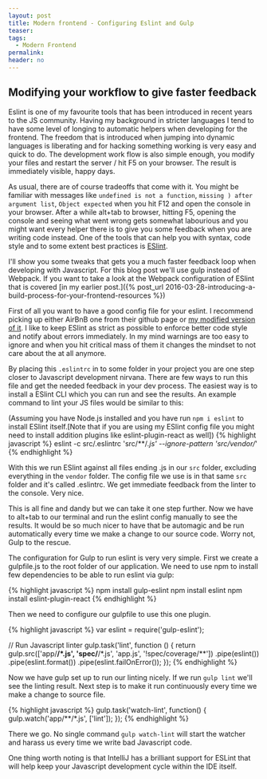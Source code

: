 ```yaml
---
layout: post
title: Modern frontend - Configuring Eslint and Gulp
teaser:
tags:
  - Modern Frontend
permalink:
header: no
---
```


## Modifying your workflow to give faster feedback

Eslint is one of my favourite tools that has been introduced in recent years to the JS community. Having my background in stricter languages I tend to have some level of longing to automatic helpers when developing for the frontend. The freedom that is introduced when jumping into dynamic languages is liberating and for hacking something working is very easy and quick to do. The development work flow is also simple enough, you modify your files and restart the server / hit F5 on your browser. The result is immediately visible, happy days.

As usual, there are of course tradeoffs that come with it. You might be familiar with messages like ```undefined is not a function```, ```missing ) after argument list```, ```Object expected``` when you hit F12 and open the console in your browser. After a while alt+tab to browser, hitting F5, opening the console and seeing what went wrong gets somewhat labourious and you might want every helper there is to give you some feedback when you are writing code instead. One of the tools that can help you with syntax, code style and to some extent best practices is [ESlint](http://eslint.org/).

I'll show you some tweaks that gets you a much faster feedback loop when developing with Javascript. For this blog post we'll use gulp instead of Webpack. If you want to take a look at the Webpack configuration of ESlint that is covered [in my earlier post.]({% post_url 2016-03-28-introducing-a-build-process-for-your-frontend-resources %})

First of all you want to have a good config file for your eslint. I recommend picking up either AirBnB one from their github page or [my modified version of it](https://gist.github.com/Xantier/fa87bbd52d2e2bfd3750). I like to keep ESlint as strict as possible to enforce better code style and notify about errors immediately. In my mind warnings are too easy to ignore and when you hit critical mass of them it changes the mindset to not care about the at all anymore.

By placing this `.eslintrc` in to some folder in your project you are one step closer to Javascript development nirvana. There are few ways to run this file and get the needed feedback in your dev process. The easiest way is to install a ESlint CLI which you can run and see the results. An example command to lint your JS files would be similar to this:

(Assuming you have Node.js installed and you have run `npm i eslint` to install ESlint itself.[Note that if you are using my ESlint config file you might need to install addition plugins like eslint-plugin-react as well])
{% highlight javascript %}
eslint -c src/.eslintrc 'src/**/*.js' --ignore-pattern 'src/vendor/*'
{% endhighlight %}

With this we run ESlint against all files ending .js in our `src` folder, excluding everything in the `vendor` folder. The config file we use is in that same `src` folder and it's called .eslintrc. We get immediate feedback from the linter to the console. Very nice.

This is all fine and dandy but we can take it one step further. Now we have to alt+tab to our terminal and run the eslint config manually to see the results. It would be so much nicer to have that be automagic and be run automatically every time we make a change to our source code. Worry not, Gulp to the rescue.

The configuration for Gulp to run eslint is very very simple. First we create a gulpfile.js to the root folder of our application. We need to use npm to install few dependencies to be able to run eslint via gulp:

{% highlight javascript %}
npm install gulp-eslint
npm install eslint
npm install eslint-plugin-react
{% endhighlight %}

Then we need to configure our gulpfile to use this one plugin.

{% highlight javascript %}
var eslint = require('gulp-eslint');

// Run Javascript linter
gulp.task('lint', function () {
  return gulp.src(['app/**/*.js', 'spec/**/*.js', 'app.js', '!spec/coverage/**'])
      .pipe(eslint())
      .pipe(eslint.format())
      .pipe(eslint.failOnError());
});
{% endhighlight %}

Now we have gulp set up to run our linting nicely. If we run `gulp lint` we'll see the linting result. Next step is to make it run continuously every time we make a change to source file.

{% highlight javascript %}
gulp.task('watch-lint', function() {
  gulp.watch('app/**/*.js', ['lint']);
});
{% endhighlight %}

There we go. No single command `gulp watch-lint` will start the watcher and harass us every time we write bad Javascript code.

One thing worth noting is that IntelliJ has a brilliant support for ESLint that will help keep your Javascript development cycle  within the IDE itself.
